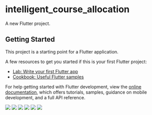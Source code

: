 # intelligent_course_allocation

A new Flutter project.

## Getting Started

This project is a starting point for a Flutter application.

A few resources to get you started if this is your first Flutter project:

- [Lab: Write your first Flutter app](https://docs.flutter.dev/get-started/codelab)
- [Cookbook: Useful Flutter samples](https://docs.flutter.dev/cookbook)

For help getting started with Flutter development, view the
[online documentation](https://docs.flutter.dev/), which offers tutorials,
samples, guidance on mobile development, and a full API reference.

![](https://user-images.githubusercontent.com/84828517/222002830-60dc21c6-5bce-4971-b592-cb5726bb0477.jpeg)
![](https://user-images.githubusercontent.com/84828517/222002834-46c3c542-f237-4086-bdfa-803d3e536dd7.jpeg)
![](https://user-images.githubusercontent.com/84828517/222002835-2a56496a-6a76-4fba-be4b-ddf32a879e14.jpeg)
![](https://user-images.githubusercontent.com/84828517/222002843-df00a5a4-96d5-45d4-96bb-6f297e5f40c9.jpeg)
![](https://user-images.githubusercontent.com/84828517/222002837-a4a2b8e2-83e0-4989-a1e0-08eb3e56a99e.jpeg)
![](https://user-images.githubusercontent.com/84828517/222002841-e30f0e98-7358-4567-adaa-ce07cef0e4b7.jpeg)










 
